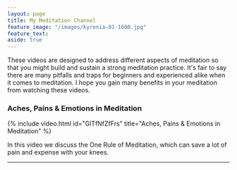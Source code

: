 ```yaml
---
layout: page
title: My Meditation Channel
feature_image: "/images/kyrenia-01-1600.jpg"
feature_text:
aside: true
---
```


These videos are designed to address different aspects of meditation so that you might build and sustain a strong meditation practice. It's fair to say there are many pitfalls and traps for beginners and experienced alike when it comes to meditation. I hope you gain many benefits in your meditation from watching these videos.
	

### Aches, Pains & Emotions in Meditation

{% include video.html id="GlTfNfZfFrs" title="Aches, Pains & Emotions in Meditation" %}

In this video we discuss the One Rule of Meditation, which can save a lot of pain and expense with your knees.


---

